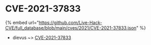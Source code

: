 # CVE-2021-37833
{% embed url="https://github.com/Live-Hack-CVE/full_database/blob/main/cves/2021/CVE-2021-37833.json" %}

* dievus ~> [CVE-2021-37833](https://www.alice-snow.ru/2021/database/cve-2021-37833/cve-2021-37833-dievus)